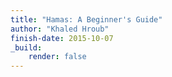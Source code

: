 ```yaml
---
title: "Hamas: A Beginner's Guide"
author: "Khaled Hroub"
finish-date: 2015-10-07
_build:
    render: false
---
```


